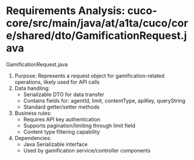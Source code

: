 # Requirements Analysis: cuco-core/src/main/java/at/a1ta/cuco/core/shared/dto/GamificationRequest.java

GamificationRequest.java
1. Purpose: Represents a request object for gamification-related operations, likely used for API calls
2. Data handling:
   - Serializable DTO for data transfer
   - Contains fields for: agentId, limit, contentType, apiKey, queryString
   - Standard getter/setter methods
3. Business rules:
   - Requires API key authentication
   - Supports pagination/limiting through limit field
   - Content type filtering capability
4. Dependencies:
   - Java Serializable interface
   - Used by gamification service/controller components